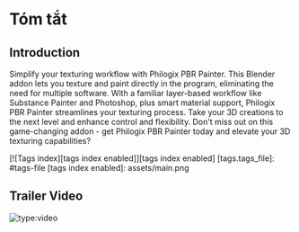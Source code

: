 # Tóm tắt

## Introduction

Simplify your texturing workflow with Philogix PBR Painter. This Blender addon lets you texture and paint directly in the program, eliminating the need for multiple software. With a familiar layer-based workflow like Substance Painter and Photoshop, plus smart material support, Philogix PBR Painter streamlines your texturing process. Take your 3D creations to the next level and enhance control and flexibility. Don't miss out on this game-changing addon - get Philogix PBR Painter today and elevate your 3D texturing capabilities?

[![Tags index][tags index enabled]][tags index enabled]
[tags.tags_file]: #tags-file
[tags index enabled]: assets/main.png


## Trailer Video
![type:video](https://www.youtube.com/embed/VUzByC6bhRc)


